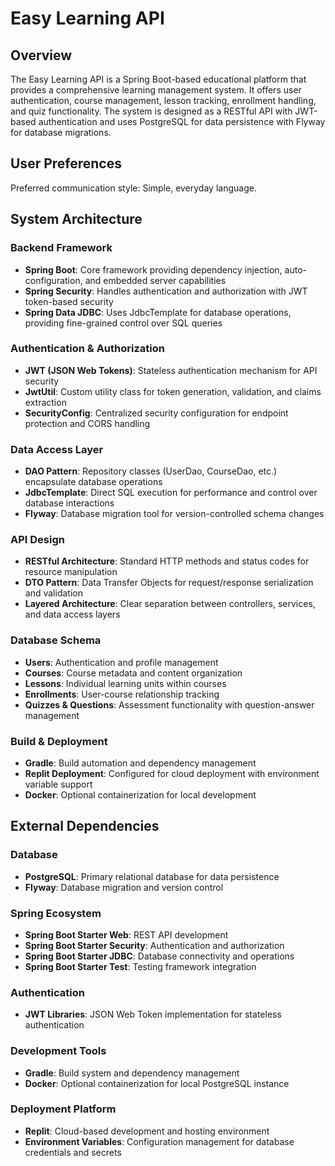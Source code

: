 # Easy Learning API

## Overview

The Easy Learning API is a Spring Boot-based educational platform that provides a comprehensive learning management system. It offers user authentication, course management, lesson tracking, enrollment handling, and quiz functionality. The system is designed as a RESTful API with JWT-based authentication and uses PostgreSQL for data persistence with Flyway for database migrations.

## User Preferences

Preferred communication style: Simple, everyday language.

## System Architecture

### Backend Framework
- **Spring Boot**: Core framework providing dependency injection, auto-configuration, and embedded server capabilities
- **Spring Security**: Handles authentication and authorization with JWT token-based security
- **Spring Data JDBC**: Uses JdbcTemplate for database operations, providing fine-grained control over SQL queries

### Authentication & Authorization
- **JWT (JSON Web Tokens)**: Stateless authentication mechanism for API security
- **JwtUtil**: Custom utility class for token generation, validation, and claims extraction
- **SecurityConfig**: Centralized security configuration for endpoint protection and CORS handling

### Data Access Layer
- **DAO Pattern**: Repository classes (UserDao, CourseDao, etc.) encapsulate database operations
- **JdbcTemplate**: Direct SQL execution for performance and control over database interactions
- **Flyway**: Database migration tool for version-controlled schema changes

### API Design
- **RESTful Architecture**: Standard HTTP methods and status codes for resource manipulation
- **DTO Pattern**: Data Transfer Objects for request/response serialization and validation
- **Layered Architecture**: Clear separation between controllers, services, and data access layers

### Database Schema
- **Users**: Authentication and profile management
- **Courses**: Course metadata and content organization
- **Lessons**: Individual learning units within courses
- **Enrollments**: User-course relationship tracking
- **Quizzes & Questions**: Assessment functionality with question-answer management

### Build & Deployment
- **Gradle**: Build automation and dependency management
- **Replit Deployment**: Configured for cloud deployment with environment variable support
- **Docker**: Optional containerization for local development

## External Dependencies

### Database
- **PostgreSQL**: Primary relational database for data persistence
- **Flyway**: Database migration and version control

### Spring Ecosystem
- **Spring Boot Starter Web**: REST API development
- **Spring Boot Starter Security**: Authentication and authorization
- **Spring Boot Starter JDBC**: Database connectivity and operations
- **Spring Boot Starter Test**: Testing framework integration

### Authentication
- **JWT Libraries**: JSON Web Token implementation for stateless authentication

### Development Tools
- **Gradle**: Build system and dependency management
- **Docker**: Optional containerization for local PostgreSQL instance

### Deployment Platform
- **Replit**: Cloud-based development and hosting environment
- **Environment Variables**: Configuration management for database credentials and secrets